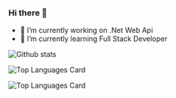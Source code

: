 ### Hi there 👋

<!--
**UbeytullahTarhan/UbeytullahTarhan** is a ✨ _special_ ✨ repository because its `README.md` (this file) appears on your GitHub profile.

Here are some ideas to get you started:



-->
- 🔭 I’m currently working on .Net Web Api
- 🌱 I’m currently learning Full Stack Developer


![Github stats](https://github-readme-stats.vercel.app/api?username=UbeytullahTarhan&theme=highcontrast&show_icons=true&count_private=true)



![Top Languages Card](https://github-readme-stats.vercel.app/api/top-langs/?username=UbeytullahTarhan&layout=compact)


![Top Languages Card](https://github-readme-stats.vercel.app/api/top-langs/?username=UbeytullahTarhan)   
